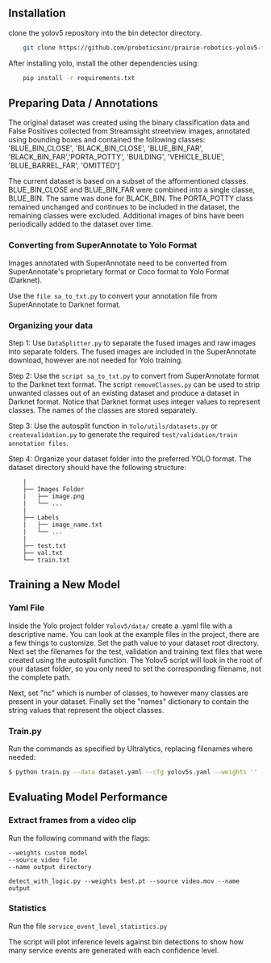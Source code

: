 ## Installation
clone the yolov5 repository into the bin detector directory.

```bash
    git clone https://github.com/proboticsinc/prairie-robotics-yolov5-fork.git
```
After installing yolo, install the other dependencies using:

```bash
    pip install -r requirements.txt
```
## Preparing Data / Annotations
The original dataset was created using the binary classification data and False Positives collected from Streamsight streetview images, annotated using bounding boxes and contained the following classes: 'BLUE_BIN_CLOSE', 'BLACK_BIN_CLOSE', 'BLUE_BIN_FAR', 'BLACK_BIN_FAR','PORTA_POTTY', 'BUILDING', 'VEHICLE_BLUE', 'BLUE_BARREL_FAR', 'OMITTED']

The current dataset is based on a subset of the afformentioned classes. BLUE_BIN_CLOSE and BLUE_BIN_FAR were combined into a single classe, BLUE_BIN. The same was done for BLACK_BIN. The PORTA_POTTY class remained unchanged and continues to be included in the dataset, the remaining classes were excluded. Additional images of bins have been periodically added to the dataset over time.

### Converting from SuperAnnotate to Yolo Format
Images annotated with SuperAnnotate need to be converted from SuperAnnotate's proprietary format or Coco format to Yolo Format (Darknet). 

Use the `file sa_to_txt.py` to convert your annotation file from SuperAnnotate to Darknet format. 

### Organizing your data

Step 1: Use `DataSplitter.py` to separate the fused images and raw images into separate folders. The fused images are included in the SuperAnnotate download, however are not needed for Yolo training.

Step 2: Use the `script sa_to_txt.py` to convert from SuperAnnotate format to the Darknet text format. The script `removeClasses.py` can be used to strip unwanted classes out of an existing dataset and produce a dataset in Darknet format. Notice that Darknet format uses integer values to represent classes. The names of the classes are stored separately.

Step 3: Use the autosplit function in `Yolo/utils/datasets.py` or `createvalidation.py` to generate the required `test/validation/train annotation files`. 

Step 4: Organize your dataset folder into the preferred YOLO format. The dataset directory should have the following structure:
```Dataset Folder:
    |
    ├── Images Folder
    |   ├── image.png
    |   └── ...
    |
    ├── Labels
    |   ├── image_name.txt
    |   └── ...
    |
    ├── test.txt
    ├── val.txt
    └── train.txt
```
## Training a New Model
    
### Yaml File
Inside the Yolo project folder `Yolov5/data/` create a .yaml file with a descriptive name. You can look at the example files in the project, there are a few things to customize. Set the path value to your dataset root directory. Next set the filenames for the test, validation and training text files that were created using the autosplit function. The Yolov5 script will look in the root of your dataset folder, so you only need to set the corresponding filename, not the complete path. 

Next, set "nc" which is number of classes, to however many classes are present in your dataset. Finally set the "names" dictionary to contain the string values that represent the object classes.

### Train.py
Run the commands as specified by Ultralytics, replacing filenames where needed:

```bash
$ python train.py --data dataset.yaml --cfg yolov5s.yaml --weights '' --batch-size 64
```

## Evaluating Model Performance

### Extract frames from a video clip
Run the following command with the flags:
```
--weights custom model
--source video file
--name output directory
```

```
detect_with_logic.py --weights best.pt --source video.mov --name output
```

### Statistics
Run the file `service_event_level_statistics.py`

The script will plot inference levels against bin detections to show how many service events are generated with each confidence level. 